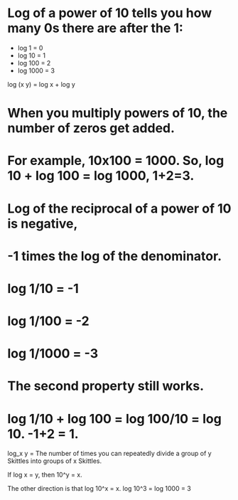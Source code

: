 # Log of a power of 10 tells you how many 0s there are after the 1:
- log 1 = 0
- log 10 = 1
- log 100 = 2
- log 1000 = 3

 log (x y) = log x + log y
# When you multiply powers of 10, the number of zeros get added.
# For example, 10x100 = 1000. So, log 10 + log 100 = log 1000, 1+2=3.

# Log of the reciprocal of a power of 10 is negative,
# -1 times the log of the denominator.
#
# log 1/10 = -1
# log 1/100 = -2
# log 1/1000 = -3
#
# The second property still works.
# log 1/10 + log 100 = log 100/10 = log 10. -1+2 = 1.


log_x y = The number of times you can repeatedly divide a group of y Skittles into groups of x Skittles.

If log x = y, then 10^y = x.

The other direction is that log 10^x = x.
log 10^3 = log 1000 = 3
